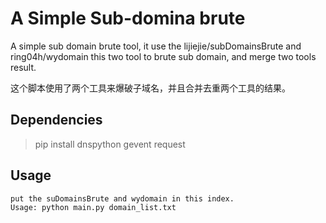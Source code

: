 A Simple Sub-domina brute
======

A simple sub domain brute tool, it use the lijiejie/subDomainsBrute and ring04h/wydomain this two tool to brute sub domain, and merge two tools result.

这个脚本使用了两个工具来爆破子域名，并且合并去重两个工具的结果。

## Dependencies ##
> pip install dnspython gevent request


## Usage ##
	put the suDomainsBrute and wydomain in this index. 
	Usage: python main.py domain_list.txt